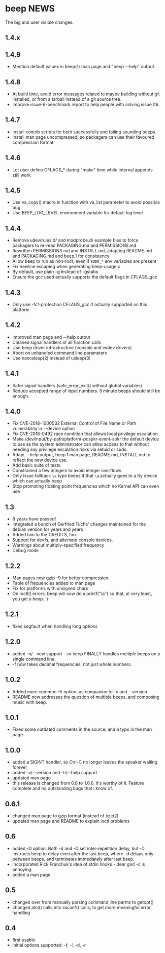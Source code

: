 beep NEWS
=========

The big and user visible changes.


1.4.x
-----

1.4.9
-----
  * Mention default values in beep(1) man page and "beep --help" output.

1.4.8
-----
  * At build time, avoid error messages related to maybe building without
    git installed, or from a tarball instead of a git source tree.
  * Improve issue-6-benchmark report to help people with solving issue #6.

1.4.7
-----
  * Install contrib scripts for both successfully and failing sounding beeps.
  * Install man page uncompressed, so packagers can use their favoured
    compression format.

1.4.6
-----
  * Let user define CFLAGS_* during "make" time while internal appends still work

1.4.5
-----
  * Use va_copy() macro in function with va_list parameter to avoid possible bug
  * Use BEEP_LOG_LEVEL environment variable for default log level

1.4.4
-----
  * Remove udev/rules.d/ and modprobe.d/ example files to force packagers
    to re-read PACKAGING.md and PERMISSIONS.md
  * Rewritten PERMISSIONS.md and INSTALL.md, adapting README.md and
    PACKAGING.md and beep.1 for consistency
  * Allow beep to run as non-root, even if `SUDO_*` env variables are present
  * Fix newline escaping when generating beep-usage.c
  * By default, use plain -g instead of -gstabs
  * Ensure the gcc used actually supports the default flags in CFLAGS_gcc

1.4.3
-----
  * Only use -fcf-protection CFLAGS_gcc if actually supported on this platform

1.4.2
-----
  * Improved man page and --help output
  * Cleaned signal handlers of all function calls
  * Use beep driver infrastructure (console and evdev drivers)
  * Abort on unhandled command line parameters
  * Use nanosleep(2) instead of usleep(3)

1.4.1
-----
  * Safer signal handlers (safe_error_exit() without global variables).
  * Reduce accepted range of input numbers. 5 minute beeps should still be enough.

1.4.0
-----
  * Fix CVE-2018-1000532 External Control of File Name or Path vulnerability in --device option
  * Fix CVE-2018-0492 race condition that allows local privilege escalation
  * Make /dev/input/by-path/platform-pcspkr-event-spkr the default device to use
    as the system administrator can allow access to that without needing any
    privilege escalation risks via setuid or sudo.
  * Adapt --help output, beep.1 man page, README.md, INSTALL.md to reflect the new device use.
  * Add basic suite of tests.
  * Constrained a few integers to avoid integer overflows.
  * Only issue fallback `\a` type beeps if that `\a` actually goes to a tty device
    which can actually beep
  * Stop promoting floating point frequencies which no Kernel API can even use

1.3
---
  * 8 years have passed!
  * Integrated a bunch of Gerfried Fuchs' changes maintained for the debian version for years
    and years
  * Added him to the CREDITS, too.
  * Support for devfs, and alternate console devices.
  * Warnings about multiply-specified frequency
  * Debug mode

1.2.2
-----
  * Man pages now gzip -9 for better compression
  * Table of frequencies added to man page
  * Fix for platforms with unsigned chars
  * On ioctl() errors, beep will now do a printf("\a") so that, at very least, you get a beep.  :)


1.2.1
-----
  * fixed segfault when handling long options

1.2.0
-----
  * added -n/--new support - so beep FINALLY handles multiple beeps on a single
    command line.
  * -f now takes decimal frequencies, not just whole numbers.

1.0.2
-----
  * Added more common -V option, as companion to -v and --version
  * README now addresses the question of multiple beeps, and composing music with
    beep.

1.0.1
-----
  * Fixed some outdated comments in the source, and a typo in the man page.

1.0.0
-----
  * added a SIGINT handler, so Ctrl-C no longer leaves the speaker wailing
    forever
  * added -v/--version and -h/--help support
  * updated man page
  * this release is changed from 0.8 to 1.0.0, it's worthy of it.  Feature
    complete and no outstanding bugs that I know of.

0.6.1
-----
  * changed man page to gzip format (instead of bzip2)
  * updated man page and README to explain ioctl problems


0.6
---
  * added -D option.  Both -d and -D set inter-repetition delay, but -D instructs
    beep to delay even after the last beep, where -d delays only between beeps,
    and terminates immediately after last beep.
  * incorporated Rick Franchuk's idea of stdin hooks - dear god -c is annoying.
  * added a man page


0.5
---
  * changed over from manually parsing command line parms to getopt()
  * changed atoi() calls into sscanf() calls, to get more meaningful error
    handling

0.4
---
  * first usable
  * initial options supported: -f, -l, -d, -r
